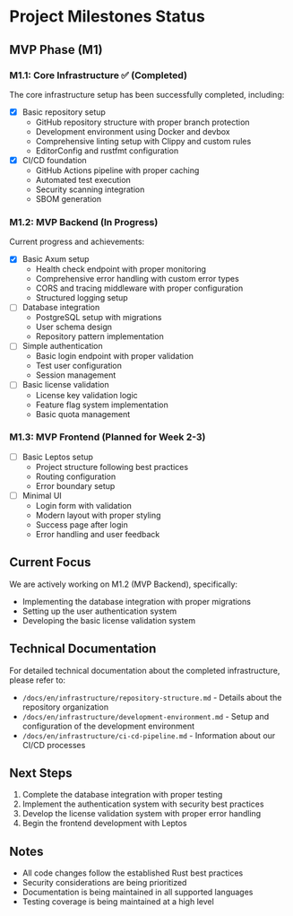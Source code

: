 # Project Milestones Status

## MVP Phase (M1)

### M1.1: Core Infrastructure ✅ (Completed)

The core infrastructure setup has been successfully completed, including:

- [x] Basic repository setup
  - GitHub repository structure with proper branch protection
  - Development environment using Docker and devbox
  - Comprehensive linting setup with Clippy and custom rules
  - EditorConfig and rustfmt configuration
- [x] CI/CD foundation
  - GitHub Actions pipeline with proper caching
  - Automated test execution
  - Security scanning integration
  - SBOM generation

### M1.2: MVP Backend (In Progress)

Current progress and achievements:

- [x] Basic Axum setup
  - Health check endpoint with proper monitoring
  - Comprehensive error handling with custom error types
  - CORS and tracing middleware with proper configuration
  - Structured logging setup
- [ ] Database integration
  - PostgreSQL setup with migrations
  - User schema design
  - Repository pattern implementation
- [ ] Simple authentication
  - Basic login endpoint with proper validation
  - Test user configuration
  - Session management
- [ ] Basic license validation
  - License key validation logic
  - Feature flag system implementation
  - Basic quota management

### M1.3: MVP Frontend (Planned for Week 2-3)

- [ ] Basic Leptos setup
  - Project structure following best practices
  - Routing configuration
  - Error boundary setup
- [ ] Minimal UI
  - Login form with validation
  - Modern layout with proper styling
  - Success page after login
  - Error handling and user feedback

## Current Focus

We are actively working on M1.2 (MVP Backend), specifically:

- Implementing the database integration with proper migrations
- Setting up the user authentication system
- Developing the basic license validation system

## Technical Documentation

For detailed technical documentation about the completed infrastructure, please refer to:

- `/docs/en/infrastructure/repository-structure.md` - Details about the repository organization
- `/docs/en/infrastructure/development-environment.md` - Setup and configuration of the development environment
- `/docs/en/infrastructure/ci-cd-pipeline.md` - Information about our CI/CD processes

## Next Steps

1. Complete the database integration with proper testing
2. Implement the authentication system with security best practices
3. Develop the license validation system with proper error handling
4. Begin the frontend development with Leptos

## Notes

- All code changes follow the established Rust best practices
- Security considerations are being prioritized
- Documentation is being maintained in all supported languages
- Testing coverage is being maintained at a high level

